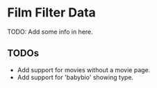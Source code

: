 # Film Filter Data

TODO: Add some info in here.

## TODOs

* Add support for movies without a movie page.
* Add support for 'babybio' showing type.